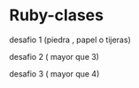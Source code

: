 # Ruby-clases

desafio 1 (piedra , papel o tijeras)

desafio 2 ( mayor que 3)

desafio 3 ( mayor que 4)
